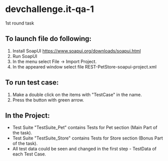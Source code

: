 # devchallenge.it-qa-1
1st round task

## To launch file do following: ##
1. Install SoapUI https://www.soapui.org/downloads/soapui.html
2. Run SoapUI
3. In the menu select File -> Import Project.
4. In the appeared window select file REST-PetStore-soapui-project.xml

## To run test case: ##
1. Make a double click on the items with "TestCase" in the name.
2. Press the button with green arrow.

## In the Project: ##
 - Test Suite "TestSuite_Pet" contains Tests for Pet section (Main Part of the task).
 - Test Suite "TestSuite_Store" contains Tests for Store section (Bonus Part of the task).
 - All test data could be seen and changed in the first step - TestData of each Test Case.
